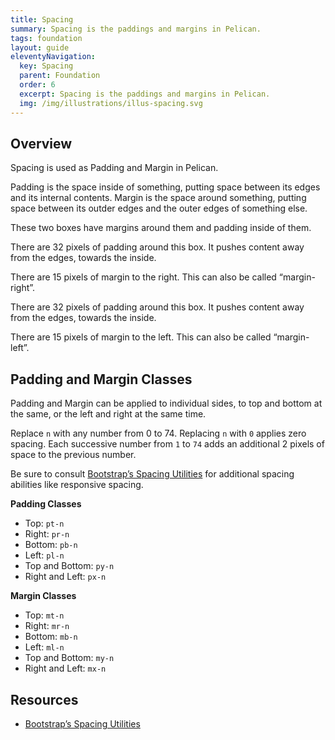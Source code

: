 ```yaml
---
title: Spacing
summary: Spacing is the paddings and margins in Pelican.
tags: foundation
layout: guide
eleventyNavigation:
  key: Spacing
  parent: Foundation
  order: 6
  excerpt: Spacing is the paddings and margins in Pelican.
  img: /img/illustrations/illus-spacing.svg
---
```


## Overview

Spacing is used as Padding and Margin in Pelican. 

Padding is the space inside of something, putting space between its edges and its internal contents. Margin is the space around something, putting space between its outder edges and the outer edges of something else.

These two boxes have margins around them and padding inside of them.

<div class="row mb-5">
    <div class="col-md-6 mb-5 mb-lg-0">
        <div class="bg-ui text-white rounded-lg p-5">
            <p>There are 32 pixels of padding around this box. It pushes content away from the edges, towards the inside.</p>
            <p>There are 15 pixels of margin to the right. This can also be called “margin-right”.</p>
        </div>
    </div>
    <div class="col-md-6">
        <div class="bg-ui text-white rounded-lg p-5">
            <p>There are 32 pixels of padding around this box. It pushes content away from the edges, towards the inside.</p>
            <p>There are 15 pixels of margin to the left. This can also be called “margin-left”.</p>
        </div>
    </div>
</div>

## Padding and Margin Classes

Padding and Margin can be applied to individual sides, to top and bottom at the same, or the left and right at the same time.

Replace `n` with any number from 0 to 74. Replacing `n` with `0` applies zero spacing. Each successive number from `1` to `74` adds an additional 2 pixels of space to the previous number.

Be sure to consult <a href="https://getbootstrap.com/docs/4.5/utilities/spacing/" target="_blank">Bootstrap’s Spacing Utilities</a> for additional spacing abilities like responsive spacing.

**Padding Classes**

- Top: `pt-n`
- Right: `pr-n`
- Bottom: `pb-n`
- Left: `pl-n`
- Top and Bottom: `py-n`
- Right and Left: `px-n`

**Margin Classes**

- Top: `mt-n`
- Right: `mr-n`
- Bottom: `mb-n`
- Left: `ml-n`
- Top and Bottom: `my-n`
- Right and Left: `mx-n`

## Resources

* <a href="https://getbootstrap.com/docs/4.5/utilities/spacing/" target="_blank">Bootstrap’s Spacing Utilities</a>
